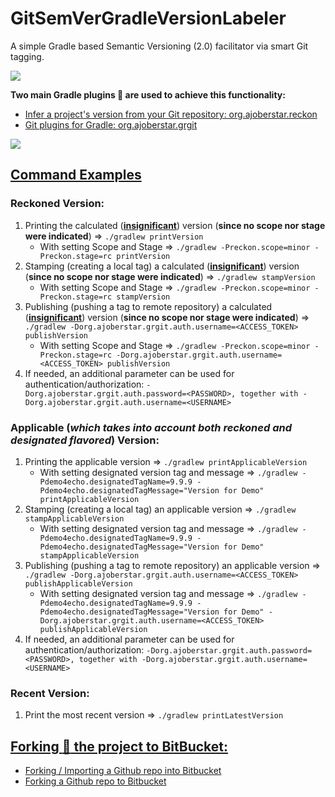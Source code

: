 # GitSemVerGradleVersionLabeler
A simple Gradle based Semantic Versioning (2.0) facilitator via smart Git tagging.<BR/>

![](https://blog.donbowman.ca/wp-content/uploads/2019/01/img_5c2fbc5c6b904.png)

__Two main Gradle plugins :electric_plug: are used to achieve this functionality:__
- [Infer a project's version from your Git repository: org.ajoberstar.reckon](https://plugins.gradle.org/plugin/org.ajoberstar.reckon)
- [Git plugins for Gradle: org.ajoberstar.grgit](https://plugins.gradle.org/plugin/org.ajoberstar.grgit)

![](https://blog.gopheracademy.com/postimages/advent-2015/semver.png)

## <INS>Command Examples</INS>

### Reckoned Version:

1. Printing the calculated (<INS>**insignificant**</INS>) version (__since no scope nor stage were indicated__) => `./gradlew printVersion`
 	- With setting Scope and Stage => `./gradlew -Preckon.scope=minor -Preckon.stage=rc printVersion`
2. Stamping (creating a local tag) a calculated (<INS>**insignificant**</INS>) version (__since no scope nor stage were indicated__) => `./gradlew stampVersion`
	- With setting Scope and Stage => `./gradlew -Preckon.scope=minor -Preckon.stage=rc stampVersion`
3. Publishing (pushing a tag to remote repository) a calculated (<INS>**insignificant**</INS>) version (__since no scope nor stage were indicated__) => `./gradlew -Dorg.ajoberstar.grgit.auth.username=<ACCESS_TOKEN> publishVersion`
	- With setting Scope and Stage => `./gradlew -Preckon.scope=minor -Preckon.stage=rc -Dorg.ajoberstar.grgit.auth.username=<ACCESS_TOKEN> publishVersion`
4. If needed, an additional parameter can be used for authentication/authorization: `-			Dorg.ajoberstar.grgit.auth.password=<PASSWORD>, together with -Dorg.ajoberstar.grgit.auth.username=<USERNAME>`

### Applicable (*which takes into account both reckoned and designated flavored*) Version:

1. Printing the applicable version => `./gradlew printApplicableVersion`
 	- With setting designated version tag and message => `./gradlew -Pdemo4echo.designatedTagName=9.9.9 -Pdemo4echo.designatedTagMessage="Version for Demo" printApplicableVersion`
2. Stamping (creating a local tag) an applicable version => `./gradlew stampApplicableVersion`
	- With setting designated version tag and message => `./gradlew -Pdemo4echo.designatedTagName=9.9.9 -Pdemo4echo.designatedTagMessage="Version for Demo" stampApplicableVersion`
3. Publishing (pushing a tag to remote repository) an applicable version => `./gradlew -Dorg.ajoberstar.grgit.auth.username=<ACCESS_TOKEN> publishApplicableVersion`
	- With setting designated version tag and message => `./gradlew -Pdemo4echo.designatedTagName=9.9.9 -Pdemo4echo.designatedTagMessage="Version for Demo" -Dorg.ajoberstar.grgit.auth.username=<ACCESS_TOKEN> publishApplicableVersion`
4. If needed, an additional parameter can be used for authentication/authorization: `-Dorg.ajoberstar.grgit.auth.password=<PASSWORD>, together with -Dorg.ajoberstar.grgit.auth.username=<USERNAME>`

### Recent Version:

1. Print the most recent version => `./gradlew printLatestVersion`

## <INS>Forking :fork_and_knife: the project to BitBucket:</INS>
- [Forking / Importing a Github repo into Bitbucket](https://medium.com/faun/forking-importing-a-github-repo-into-bitbucket-a8a2adb1ec16)
- [Forking a Github repo to Bitbucket](https://gist.github.com/sangeeths/9467061)
